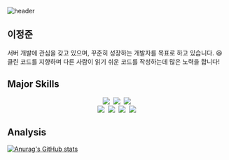 ![header](https://capsule-render.vercel.app/api?type=soft&color=auto&height=150&section=header&text=Alencion&fontSize=70&animation=twinkling)

## 이정준
서버 개발에 관심을 갖고 있으며, 꾸준히 성장하는 개발자를 목표로 하고 있습니다. 😆 <br>
클린 코드를 지향하며 다른 사람이 읽기 쉬운 코드를 작성하는데 많은 노력을 합니다!

## Major Skills
<p align="center">
  <img src="https://img.shields.io/badge/Java-007396?style=flat-square&logo=Java&logoColor=white"/></a>&nbsp 
  <img src="https://img.shields.io/badge/Javascript-ffb13b?style=flat-square&logo=javascript&logoColor=white"/></a>&nbsp 
  <img src="https://img.shields.io/badge/css-1572B6?style=flat-square&logo=css3&logoColor=white"/></a>&nbsp 
  <br>
  <img src="https://img.shields.io/badge/SpringBoot-6DB33F?style=flat-square&logo=Spring&logoColor=white"/></a>&nbsp 
  <img src="https://img.shields.io/badge/JPA-B4C6A6?style=flat-square&logo=JPA&logoColor=white"/></a>&nbsp 
  <img src="https://img.shields.io/badge/React-282C34?style=flat-square&logo=React&logoColor=white"/></a>&nbsp 
  <img src="https://img.shields.io/badge/Mysql-E6B91E?style=flat-square&logo=MySql&logoColor=white"/></a>&nbsp 
</p>

## Analysis
[![Anurag's GitHub stats](https://github-readme-stats.vercel.app/api?username=alencion)](https://github.com/anuraghazra/github-readme-stats)
